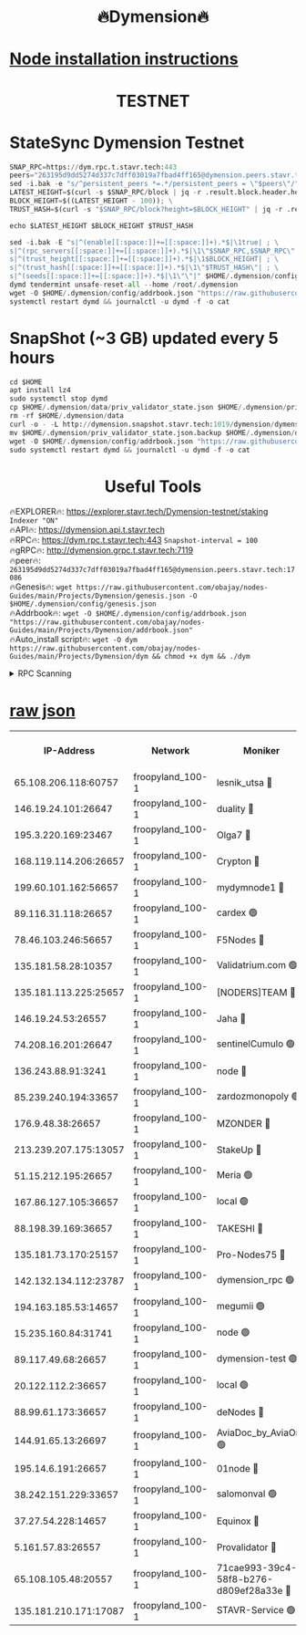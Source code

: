 <h1 align="center"> 🔥Dymension🔥</h1>

[Node installation instructions](https://github.com/obajay/nodes-Guides/tree/main/Projects/Dymension)
=

<h1 align="center"> TESTNET</h1>

# StateSync Dymension Testnet
```python
SNAP_RPC=https://dym.rpc.t.stavr.tech:443
peers="263195d9dd5274d337c7dff03019a7fbad4ff165@dymension.peers.stavr.tech:17086"
sed -i.bak -e "s/^persistent_peers *=.*/persistent_peers = \"$peers\"/" $HOME/.dymension/config/config.toml
LATEST_HEIGHT=$(curl -s $SNAP_RPC/block | jq -r .result.block.header.height); \
BLOCK_HEIGHT=$((LATEST_HEIGHT - 100)); \
TRUST_HASH=$(curl -s "$SNAP_RPC/block?height=$BLOCK_HEIGHT" | jq -r .result.block_id.hash)

echo $LATEST_HEIGHT $BLOCK_HEIGHT $TRUST_HASH

sed -i.bak -E "s|^(enable[[:space:]]+=[[:space:]]+).*$|\1true| ; \
s|^(rpc_servers[[:space:]]+=[[:space:]]+).*$|\1\"$SNAP_RPC,$SNAP_RPC\"| ; \
s|^(trust_height[[:space:]]+=[[:space:]]+).*$|\1$BLOCK_HEIGHT| ; \
s|^(trust_hash[[:space:]]+=[[:space:]]+).*$|\1\"$TRUST_HASH\"| ; \
s|^(seeds[[:space:]]+=[[:space:]]+).*$|\1\"\"|" $HOME/.dymension/config/config.toml
dymd tendermint unsafe-reset-all --home /root/.dymension
wget -O $HOME/.dymension/config/addrbook.json "https://raw.githubusercontent.com/obajay/nodes-Guides/main/Projects/Dymension/addrbook.json"
systemctl restart dymd && journalctl -u dymd -f -o cat

```
# SnapShot (~3 GB) updated every 5 hours
```python
cd $HOME
apt install lz4
sudo systemctl stop dymd
cp $HOME/.dymension/data/priv_validator_state.json $HOME/.dymension/priv_validator_state.json.backup
rm -rf $HOME/.dymension/data
curl -o - -L http://dymension.snapshot.stavr.tech:1019/dymension/dymension-snap.tar.lz4 | lz4 -c -d - | tar -x -C $HOME/.dymension --strip-components 2
mv $HOME/.dymension/priv_validator_state.json.backup $HOME/.dymension/data/priv_validator_state.json
wget -O $HOME/.dymension/config/addrbook.json "https://raw.githubusercontent.com/obajay/nodes-Guides/main/Projects/Dymension/addrbook.json"
sudo systemctl restart dymd && journalctl -u dymd -f -o cat
```

 <h1 align="center"> Useful Tools</h1>

🔥EXPLORER🔥:     https://explorer.stavr.tech/Dymension-testnet/staking        `Indexer "ON"` \
🔥API🔥:          https://dymension.api.t.stavr.tech \
🔥RPC🔥:          https://dym.rpc.t.stavr.tech:443                  `Snapshot-interval = 100` \
🔥gRPC🔥:         http://dymension.grpc.t.stavr.tech:7119 \
🔥peer🔥:         `263195d9dd5274d337c7dff03019a7fbad4ff165@dymension.peers.stavr.tech:17086` \
🔥Genesis🔥:     ```wget https://raw.githubusercontent.com/obajay/nodes-Guides/main/Projects/Dymension/genesis.json -O $HOME/.dymension/config/genesis.json``` \
🔥Addrbook🔥:    ```wget -O $HOME/.dymension/config/addrbook.json "https://raw.githubusercontent.com/obajay/nodes-Guides/main/Projects/Dymension/addrbook.json"``` \
🔥Auto_install script🔥: ```wget -O dym https://raw.githubusercontent.com/obajay/nodes-Guides/main/Projects/Dymension/dym && chmod +x dym && ./dym```

<details>
<summary>RPC Scanning</summary>

<h2 align="center"> We scan nodes in real time every 4 hours. And we provide the final result of RPC endpoints.
We cannot influence the operation of these nodes in any way. </h2>


```python
If Voting Power is higher than 0 --> then the Node is a validator of the network and may be subject to attack and be a potential threat to the chain.
```
```python
We marked such validators with a red symbol
```

</details>

[raw json](https://rpc-check.dymt.stavr.tech/dymt/rpc-dymt-result.json)
=


<table><tr><th>IP-Address</th><th>Network</th><th>Moniker</th><th>Latest Block Height</th><th>Earliest Block Height</th><th>Catching Up</th><th>Tx Index</th><th>Voting Power</th><th>Scan Time</th></tr><tr><td>65.108.206.118:60757</td><td>froopyland_100-1</td><td>lesnik_utsa 🔴</td><td>1646896</td><td>1</td><td>False</td><td>on</td><td>1</td><td>2023-12-11T04:34:26.504010552UTC</td></tr><tr><td>146.19.24.101:26647</td><td>froopyland_100-1</td><td>duality 🔴</td><td>1646899</td><td>1</td><td>False</td><td>on</td><td>1</td><td>2023-12-11T04:34:43.058463743UTC</td></tr><tr><td>195.3.220.169:23467</td><td>froopyland_100-1</td><td>Olga7 🔴</td><td>1646902</td><td>1</td><td>False</td><td>on</td><td>1</td><td>2023-12-11T04:34:58.106617456UTC</td></tr><tr><td>168.119.114.206:26657</td><td>froopyland_100-1</td><td>Crypton 🔴</td><td>1646903</td><td>1</td><td>False</td><td>off</td><td>1</td><td>2023-12-11T04:35:04.128742392UTC</td></tr><tr><td>199.60.101.162:56657</td><td>froopyland_100-1</td><td>mydymnode1 🔴</td><td>1646896</td><td>106001</td><td>False</td><td>off</td><td>2</td><td>2023-12-11T04:34:27.289524789UTC</td></tr><tr><td>89.116.31.118:26657</td><td>froopyland_100-1</td><td>cardex 🟢</td><td>1646898</td><td>293001</td><td>False</td><td>on</td><td>0</td><td>2023-12-11T04:34:35.833363724UTC</td></tr><tr><td>78.46.103.246:56657</td><td>froopyland_100-1</td><td>F5Nodes 🔴</td><td>1646895</td><td>407001</td><td>False</td><td>off</td><td>1</td><td>2023-12-11T04:34:20.219797768UTC</td></tr><tr><td>135.181.58.28:10357</td><td>froopyland_100-1</td><td>Validatrium.com 🟢</td><td>1646901</td><td>591001</td><td>False</td><td>on</td><td>0</td><td>2023-12-11T04:34:50.026242702UTC</td></tr><tr><td>135.181.113.225:25657</td><td>froopyland_100-1</td><td>[NODERS]TEAM 🔴</td><td>1646901</td><td>737456</td><td>False</td><td>on</td><td>1</td><td>2023-12-11T04:34:50.434702947UTC</td></tr><tr><td>146.19.24.53:26557</td><td>froopyland_100-1</td><td>Jaha 🔴</td><td>1646901</td><td>737456</td><td>False</td><td>off</td><td>1</td><td>2023-12-11T04:34:50.851627955UTC</td></tr><tr><td>74.208.16.201:26647</td><td>froopyland_100-1</td><td>sentinelCumulo 🟢</td><td>1646893</td><td>820001</td><td>False</td><td>on</td><td>0</td><td>2023-12-11T04:34:09.289153645UTC</td></tr><tr><td>136.243.88.91:3241</td><td>froopyland_100-1</td><td>node 🔴</td><td>1646901</td><td>922548</td><td>False</td><td>on</td><td>1</td><td>2023-12-11T04:34:51.190718030UTC</td></tr><tr><td>85.239.240.194:33657</td><td>froopyland_100-1</td><td>zardozmonopoly 🟢</td><td>1646904</td><td>935165</td><td>False</td><td>off</td><td>0</td><td>2023-12-11T04:35:11.699393091UTC</td></tr><tr><td>176.9.48.38:26657</td><td>froopyland_100-1</td><td>MZONDER 🔴</td><td>1646902</td><td>1006001</td><td>False</td><td>on</td><td>1</td><td>2023-12-11T04:34:57.748240629UTC</td></tr><tr><td>213.239.207.175:13057</td><td>froopyland_100-1</td><td>StakeUp 🔴</td><td>1646904</td><td>1150548</td><td>False</td><td>off</td><td>1</td><td>2023-12-11T04:35:08.936879470UTC</td></tr><tr><td>51.15.212.195:26657</td><td>froopyland_100-1</td><td>Meria 🟢</td><td>1646893</td><td>1238063</td><td>False</td><td>on</td><td>0</td><td>2023-12-11T04:34:05.587359232UTC</td></tr><tr><td>167.86.127.105:36657</td><td>froopyland_100-1</td><td>local 🟢</td><td>1646902</td><td>1318001</td><td>False</td><td>off</td><td>0</td><td>2023-12-11T04:35:01.302846137UTC</td></tr><tr><td>88.198.39.169:36657</td><td>froopyland_100-1</td><td>TAKESHI 🔴</td><td>1646893</td><td>1330001</td><td>False</td><td>on</td><td>1</td><td>2023-12-11T04:34:09.626725814UTC</td></tr><tr><td>135.181.73.170:25157</td><td>froopyland_100-1</td><td>Pro-Nodes75 🔴</td><td>1646896</td><td>1346896</td><td>False</td><td>on</td><td>1</td><td>2023-12-11T04:34:22.045612843UTC</td></tr><tr><td>142.132.134.112:23787</td><td>froopyland_100-1</td><td>dymension_rpc 🟢</td><td>1646899</td><td>1346899</td><td>False</td><td>on</td><td>0</td><td>2023-12-11T04:34:40.231518353UTC</td></tr><tr><td>194.163.185.53:14657</td><td>froopyland_100-1</td><td>megumii 🟢</td><td>1646896</td><td>1390788</td><td>False</td><td>on</td><td>0</td><td>2023-12-11T04:34:21.682937851UTC</td></tr><tr><td>15.235.160.84:31741</td><td>froopyland_100-1</td><td>node 🟢</td><td>1646894</td><td>1435053</td><td>False</td><td>on</td><td>0</td><td>2023-12-11T04:34:10.521559483UTC</td></tr><tr><td>89.117.49.68:26657</td><td>froopyland_100-1</td><td>dymension-test 🟢</td><td>1646903</td><td>1473622</td><td>False</td><td>on</td><td>0</td><td>2023-12-11T04:35:04.525210919UTC</td></tr><tr><td>20.122.112.2:36657</td><td>froopyland_100-1</td><td>local 🟢</td><td>1636516</td><td>1479282</td><td>False</td><td>on</td><td>0</td><td>2023-12-11T04:34:15.253808963UTC</td></tr><tr><td>88.99.61.173:36657</td><td>froopyland_100-1</td><td>deNodes 🔴</td><td>1646900</td><td>1501386</td><td>False</td><td>off</td><td>1</td><td>2023-12-11T04:34:49.592911609UTC</td></tr><tr><td>144.91.65.13:26697</td><td>froopyland_100-1</td><td>AviaDoc_by_AviaOne 🟢</td><td>1646894</td><td>1561776</td><td>False</td><td>on</td><td>0</td><td>2023-12-11T04:34:21.296757917UTC</td></tr><tr><td>195.14.6.191:26657</td><td>froopyland_100-1</td><td>01node 🔴</td><td>1646903</td><td>1561776</td><td>False</td><td>on</td><td>1</td><td>2023-12-11T04:35:03.835819890UTC</td></tr><tr><td>38.242.151.229:33657</td><td>froopyland_100-1</td><td>salomonval 🟢</td><td>1646902</td><td>1569001</td><td>False</td><td>off</td><td>0</td><td>2023-12-11T04:34:58.503675422UTC</td></tr><tr><td>37.27.54.228:14657</td><td>froopyland_100-1</td><td>Equinox 🔴</td><td>1646902</td><td>1589489</td><td>False</td><td>on</td><td>1</td><td>2023-12-11T04:35:00.904073312UTC</td></tr><tr><td>5.161.57.83:26557</td><td>froopyland_100-1</td><td>Provalidator 🔴</td><td>1646893</td><td>1620621</td><td>False</td><td>on</td><td>1</td><td>2023-12-11T04:34:06.304836706UTC</td></tr><tr><td>65.108.105.48:20557</td><td>froopyland_100-1</td><td>71cae993-39c4-58f8-b276-d809ef28a33e 🔴</td><td>1646899</td><td>1640001</td><td>False</td><td>on</td><td>1</td><td>2023-12-11T04:34:40.591806100UTC</td></tr><tr><td>135.181.210.171:17087</td><td>froopyland_100-1</td><td>STAVR-Service 🟢</td><td>1646895</td><td>1640901</td><td>False</td><td>on</td><td>0</td><td>2023-12-11T04:34:15.787653936UTC</td></tr></table>
